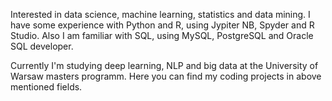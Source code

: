 Interested in data science, machine learning, statistics and data mining.
I have some experience with Python and R, using Jypiter NB, Spyder and R Studio. 
Also I am familiar with SQL, using MySQL, PostgreSQL and Oracle SQL developer.

Currently I'm studying deep learning, NLP and big data at the University of Warsaw masters programm.
Here you can find my coding projects in above mentioned fields. 

<!---
SerjWeesp/SerjWeesp is a ✨ special ✨ repository because its `README.md` (this file) appears on your GitHub profile.
You can click the Preview link to take a look at your changes.
--->
